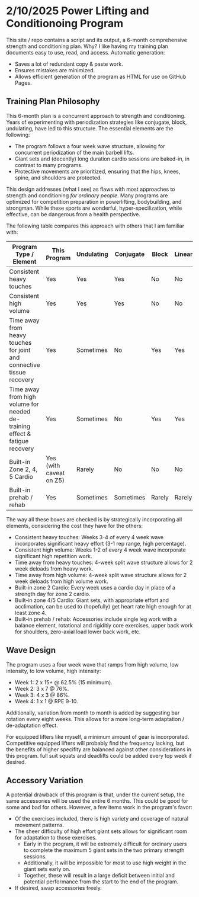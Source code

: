 # 2/10/2025 Power Lifting and Conditionoing Program

This site / repo contains a script and its output, a 6-month comprehensive strength and conditioning plan. Why? I like having my training plan documents easy to use, read, and access. Automatic generation:

- Saves a lot of redundant copy & paste work.
- Ensures mistakes are minimized.
- Allows efficient generation of the program as HTML for use on GitHub Pages.

## Training Plan Philosophy

This 6-month plan is a concurrent approach to strength and conditioning. Years of experimenting with periodization strategies like conjugate, block, undulating, have led to this structure. The essential elements are the following:

- The program follows a four week wave structure, allowing for concurrent periodization of the main barbell lifts. 
- Giant sets and (decently) long duration cardio sessions are baked-in, in contrast to many programs.
- Protective movements are prioritized, ensuring that the hips, knees, spine, and shoulders are protected.

This design addresses (what I see) as flaws with most approaches to strength and conditioning *for ordinary people*. Many programs are optimized for competition preparation in powerlifting, bodybuilding, and strongman.
While these sports are wonderful, hyper-specilization, while effective, can be dangerous from a health perspective.

The following table compares this approach with others that I am familiar with:

| Program Type / Element                                                      | **This Program**        | Undulating | Conjugate | Block  | Linear | Cross Fit |
| --------------------------------------------------------------------------- | ----------------------- | ---------- | --------- | ------ | ------ | --------- |
| Consistent heavy touches                                                    | Yes                     | Yes        | Yes       | No     | No     | No        |
| Consistent high volume                                                      | Yes                     | Yes        | Yes       | No     | No     | Kind-of?  |
| Time away from heavy touches for joint and connective tissue recovery       | Yes                     | Sometimes  | No        | Yes    | Yes    | Yes       |
| Time away from high volume for needed de-training effect & fatigue recovery | Yes                     | Sometimes  | No        | Yes    | Yes    | Yes       |
| Built-in Zone 2, 4, 5 Cardio                                                | Yes (with caveat on Z5) | Rarely     | No        | No     | No     | Mixed     |
| Built-in prehab / rehab                                                     | Yes                     | Sometimes  | Sometimes | Rarely | Rarely | Rarely    |

The way all these boxes are checked is by strategically incorporating all elements, considering the cost they have for the others:

- Consistent heavy touches: Weeks 3-4 of every 4 week wave incorporates significant heavy effort (3-1 rep range, high percentage).
- Consistent high volume: Weeks 1-2 of every 4 week wave incorporate significant high repetition work.
- Time away from heavy touches: 4-week split wave structure allows for 2 week deloads from heavy work.
- Time away from high volume: 4-week split  wave structure allows for 2 week deloads from high volume work.
- Built-in zone 2 Cardio: Every week uses a cardio day in place of a strength day for zone 2 cardio.
- Built-in zone 4/5 Cardio: Giant sets, with appropriate effort and acclimation, can be used to (hopefully) get heart rate high enough for at least zone 4.
- Built-in prehab / rehab: Accessories include single leg work with a balance element, rotational and rigiditiy core exercises, upper back work for shoulders, zero-axial load lower back work, etc.

## Wave Design

The program uses a four week wave that ramps from high volume, low intensity, to low volume, high intensity:

- Week 1: 2 x 15+ @ 62.5% (15 minimum).
- Week 2: 3 x 7 @ 76%.
- Week 3: 4 x 3 @ 86%.
- Week 4: 1 x 1 @ RPE 9-10.

Additionally, variation from month to month is added by suggesting bar rotation every eight weeks. This allows for a more long-term adaptation / de-adaptation effect.

For equipped lifters like myself, a minimum amount of gear is incorporated. Competitive equipped lifters will probably find the frequency lacking, but the benefits of higher specifity are balanced against other considerations in this program. full suit squats and deadlifts could be added every top week if desired.

## Accessory Variation

A potential drawback of this program is that, under the current setup, the same accessories will be used the entire 6 months. This could be good for some and bad for others. However, a few items work in the program's favor:

- Of the exercises included, there is high variety and coverage of natural movement patterns.
- The sheer difficulty of high effort giant sets allows for significant room for adaptation to those exercises.
  - Early in the program, it will be extremely difficult for ordinary users to complete the maximum 5 giant sets in the two primary strength sessions.
  - Additionally, it will be impossible for most to use high weight in the giant sets early on.
  - Together, these will result in a large deficit between initial and potential performance from the start to the end of the program.
- If desired, swap accessories freely.
